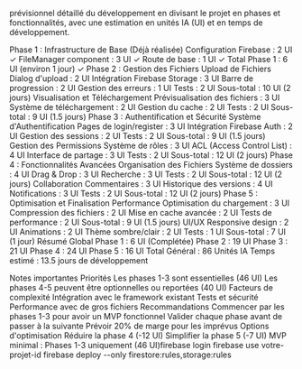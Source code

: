 prévisionnel détaillé du développement en divisant le projet en phases et fonctionnalités, avec une estimation en unités IA (UI) et en temps de développement.

Phase 1 : Infrastructure de Base (Déjà réalisée)
Configuration Firebase : 2 UI ✓
FileManager component : 3 UI ✓
Route de base : 1 UI ✓ Total Phase 1 : 6 UI (environ 1 jour) ✓
Phase 2 : Gestion des Fichiers
Upload de Fichiers
Dialog d'upload : 2 UI
Intégration Firebase Storage : 3 UI
Barre de progression : 2 UI
Gestion des erreurs : 1 UI
Tests : 2 UI Sous-total : 10 UI (2 jours)
Visualisation et Téléchargement
Prévisualisation des fichiers : 3 UI
Système de téléchargement : 2 UI
Gestion du cache : 2 UI
Tests : 2 UI Sous-total : 9 UI (1.5 jours)
Phase 3 : Authentification et Sécurité
Système d'Authentification
Pages de login/register : 3 UI
Intégration Firebase Auth : 2 UI
Gestion des sessions : 2 UI
Tests : 2 UI Sous-total : 9 UI (1.5 jours)
Gestion des Permissions
Système de rôles : 3 UI
ACL (Access Control List) : 4 UI
Interface de partage : 3 UI
Tests : 2 UI Sous-total : 12 UI (2 jours)
Phase 4 : Fonctionnalités Avancées
Organisation des Fichiers
Système de dossiers : 4 UI
Drag & Drop : 3 UI
Recherche : 3 UI
Tests : 2 UI Sous-total : 12 UI (2 jours)
Collaboration
Commentaires : 3 UI
Historique des versions : 4 UI
Notifications : 3 UI
Tests : 2 UI Sous-total : 12 UI (2 jours)
Phase 5 : Optimisation et Finalisation
Performance
Optimisation du chargement : 3 UI
Compression des fichiers : 2 UI
Mise en cache avancée : 2 UI
Tests de performance : 2 UI Sous-total : 9 UI (1.5 jours)
UI/UX
Responsive design : 2 UI
Animations : 2 UI
Thème sombre/clair : 2 UI
Tests : 1 UI Sous-total : 7 UI (1 jour)
Résumé Global
Phase 1 : 6 UI (Complétée)
Phase 2 : 19 UI
Phase 3 : 21 UI
Phase 4 : 24 UI
Phase 5 : 16 UI
Total Général : 86 Unités IA Temps estimé : 13.5 jours de développement

Notes importantes
Priorités
Les phases 1-3 sont essentielles (46 UI)
Les phases 4-5 peuvent être optionnelles ou reportées (40 UI)
Facteurs de complexité
Intégration avec le framework existant
Tests et sécurité
Performance avec de gros fichiers
Recommandations
Commencer par les phases 1-3 pour avoir un MVP fonctionnel
Valider chaque phase avant de passer à la suivante
Prévoir 20% de marge pour les imprévus
Options d'optimisation
Réduire la phase 4 (-12 UI)
Simplifier la phase 5 (-7 UI)
MVP minimal : Phases 1-3 uniquement (46 UI)firebase login
firebase use votre-projet-id
firebase deploy --only firestore:rules,storage:rules